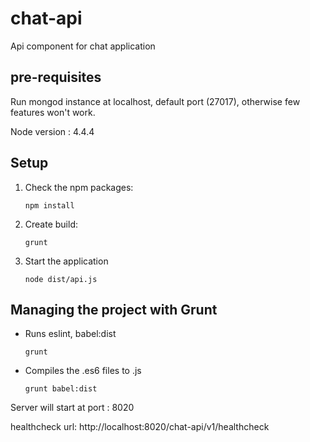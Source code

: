 # chat-api
Api component for chat application

## pre-requisites

Run mongod instance at localhost, default port (27017), otherwise few features won't work.

Node version : 4.4.4

## Setup

1. Check the npm packages:

    ```
    npm install
    ```

2. Create build:

    ```
    grunt
    ```

2. Start the application

    ```
    node dist/api.js
    ```

## Managing the project with Grunt

* Runs eslint, babel:dist

    ```
    grunt
    ```

* Compiles the .es6 files to .js

    ```
    grunt babel:dist
    ```

Server will start at port : 8020

healthcheck url: http://localhost:8020/chat-api/v1/healthcheck
